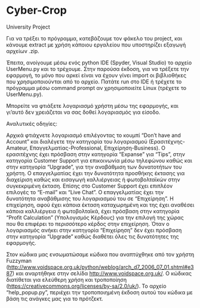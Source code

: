 # Cyber-Crop
University Project

Για να τρέξει το πρόγραμμα, κατεβάζουμε τον φάκελο του project, και κάνουμε extract με χρήση κάποιου εργαλείου που υποστηρίζει εξαγωγή αρχείων .zip.

Έπειτα, ανοίγουμε μέσω ενός python IDE (Spyder, Visual Studio) το αρχείο UserMenu.py και το τρέχουμε. Στην παρούσα έκδοση, για να τρέξετε την εφαρμογή, το μόνο που αρκεί είναι να έχουν γίνει import οι βιβλιοθήκες που χρησιμοποιούνται από το αρχείο. Πατάτε run στο IDE ή τρέχετε το πρόγραμμα μέσω command prompt αν χρησιμοποιείτε Linux (τρέχετε το UserMenu.py).

Μπορείτε να φτιάξετε λογαριασμό χρήστη μέσω της εφαρμογής, και γι’αυτό δεν χρειάζεται να σας δοθεί λογαριασμός για είσοδο.


Αναλυτικές οδηγίες:

Αρχικά φτιάχνετε λογαριασμό επιλέγοντας το κουμπί “Don’t have and Account” και διαλέγετε την κατηγορία του λογαριασμού (Ερασιτέχνης-Amateur, Επαγγελματίας-Professional, Επιχείρηση-Business). Ο ερασιτέχνης έχει πρόσβαση στην κατηγορία “Expanse” για “Tips”, στην κατηγορία Customer Support για επικοινωνία μέσω τηλεφώνου καθώς και στην κατηγορία “Upgrade”, για την αναβάθμιση των δυνατοτήτων του χρήστη. Ο επαγγελματίας έχει την δυνατότητα προσθήκης έκτασης για διαχείριση καθώς και εισαγωγή καλλιέργειας ή φωτοβολταϊκών στην συγκεκριμένη έκταση. Επίσης στο Customer Support έχει επιπλέον επιλογές το “E-mail” και “Live Chat”. Ο επαγγελματίας έχει την δυνατότητα αναβάθμισης του λογαριασμού του σε “Επιχείρηση”. Η επιχείρηση, αφού έχει κάποια έκταση καταχωρημένη και της έχει αναθέσει κάποια καλλιέργεια ή φωτοβολταϊκά, έχει πρόσβαση στην κατηγορία “Profit Calculation” (Υπολογισμός Κέρδους) για την επιλογή της χώρας που θα επιφέρει το περισσότερο κέρδος στην επιχείρηση. Όταν ο λογαριασμός ανήκει στην κατηγορία “Επιχείρηση” δεν έχει πρόσβαση στην κατηγορία “Upgrade” καθώς διαθέτει όλες τις δυνατότητες της εφαρμογής.


Στον κώδικα μας ενσωματώσαμε κώδικα που αναπτύχθηκε από τον χρήστη Fuzzyman (http://www.voidspace.org.uk/python/weblog/arch_d7_2006_07_01.shtml#e387) και αναρτήθηκε στην σελίδα http://www.voidspace.org.uk/. Ο κώδικας διατίθεται για ελεύθερη χρήση και τροποποίηση (https://creativecommons.org/licenses/by-sa/2.0/uk/). Το αρχείο “help_popup.py”, περιέχει την τροποποιημένη έκδοση αυτού του κώδικα με βάση τις ανάγκες μας για το πρότζεκτ.

